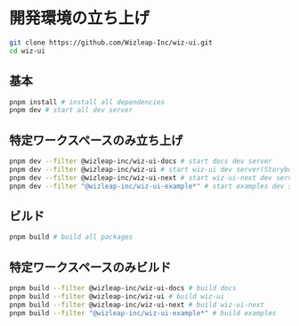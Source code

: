 # 開発環境の立ち上げ

```bash
git clone https://github.com/Wizleap-Inc/wiz-ui.git
cd wiz-ui
```

## 基本

```bash
pnpm install # install all dependencies
pnpm dev # start all dev server
```

## 特定ワークスペースのみ立ち上げ

```bash
pnpm dev --filter @wizleap-inc/wiz-ui-docs # start docs dev server
pnpm dev --filter @wizleap-inc/wiz-ui # start wiz-ui dev server(Storybook)
pnpm dev --filter @wizleap-inc/wiz-ui-next # start wiz-ui-next dev server(Storybook)
pnpm dev --filter "@wizleap-inc/wiz-ui-example*" # start examples dev server
```

## ビルド

```bash
pnpm build # build all packages
```

## 特定ワークスペースのみビルド

```bash
pnpm build --filter @wizleap-inc/wiz-ui-docs # build docs
pnpm build --filter @wizleap-inc/wiz-ui # build wiz-ui
pnpm build --filter @wizleap-inc/wiz-ui-next # build wiz-ui-next
pnpm build --filter "@wizleap-inc/wiz-ui-example*" # build examples
```
